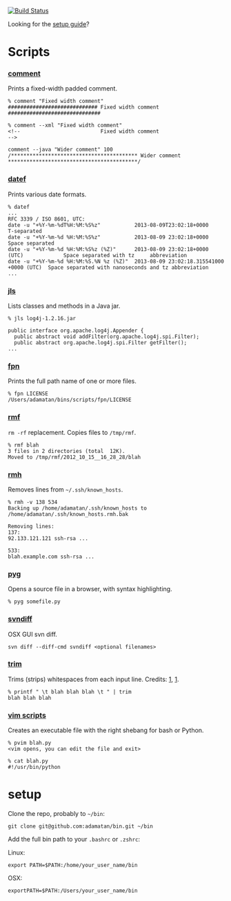 [![Build Status](https://travis-ci.org/adamatan/bin.png?branch=master)](https://travis-ci.org/adamatan/bin-devils)

Looking for the [setup guide](#setup)?

# Scripts

### [comment](https://github.com/adamatan/bin/tree/master/scripts/comment)

Prints a fixed-width padded comment.

    % comment "Fixed width comment"
    ############################# Fixed width comment ##############################
        
    % comment --xml "Fixed width comment"
    <!--                          Fixed width comment                            -->
    
    comment --java "Wider comment" 100
    /***************************************** Wider comment ******************************************/

### [datef](https://github.com/adamatan/bin/tree/master/scripts/datef)

Prints various date formats.

    % datef
    ...
    RFC 3339 / ISO 8601, UTC:
    date -u "+%Y-%m-%dT%H:%M:%S%z"           2013-08-09T23:02:18+0000                   T-separated
    date -u "+%Y-%m-%d %H:%M:%S%z"           2013-08-09 23:02:18+0000                   Space separated
    date -u "+%Y-%m-%d %H:%M:%S%z (%Z)"      2013-08-09 23:02:18+0000 (UTC)             Space separated with tz     abbreviation
    date -u "+%Y-%m-%d %H:%M:%S.%N %z (%Z)"  2013-08-09 23:02:18.315541000 +0000 (UTC)  Space separated with nanoseconds and tz abbreviation
    ...

### [jls](https://github.com/adamatan/bin/tree/master/scripts/jls)

Lists classes and methods in a Java jar.

    % jls log4j-1.2.16.jar
   
    public interface org.apache.log4j.Appender {
      public abstract void addFilter(org.apache.log4j.spi.Filter);
      public abstract org.apache.log4j.spi.Filter getFilter();
    ...


### [fpn](https://github.com/adamatan/bin/tree/master/scripts/fpn)

Prints the full path name of one or more files.

    % fpn LICENSE
    /Users/adamatan/bins/scripts/fpn/LICENSE

### [rmf](https://github.com/adamatan/bin/tree/master/scripts/rmf)

`rm -rf` replacement. Copies files to `/tmp/rmf`.

    % rmf blah
    3 files in 2 directories (total  12K).
    Moved to /tmp/rmf/2012_10_15__16_28_28/blah

### [rmh](https://github.com/adamatan/bin/tree/master/scripts/rmh)

Removes lines from `~/.ssh/known_hosts`.

    % rmh -v 138 534
    Backing up /home/adamatan/.ssh/known_hosts to /home/adamatan/.ssh/known_hosts.rmh.bak

    Removing lines:
    137:
    92.133.121.121 ssh-rsa ...

    533:
    blah.example.com ssh-rsa ...

### [pyg](https://github.com/adamatan/bin/tree/master/scripts/pyg)

Opens a source file in a browser, with syntax highlighting.

    % pyg somefile.py

### [svndiff](https://github.com/adamatan/bin/tree/master/scripts/svndiff)

OSX GUI svn diff.

    svn diff --diff-cmd svndiff <optional filenames>

### [trim](https://github.com/adamatan/bin/tree/master/scripts/trim)

Trims (strips) whitespaces from each input line. Credits: [1](http://stackoverflow.com/a/3232433/51197), [1](http://stackoverflow.com/a/3232433/51197).

    % printf " \t blah blah blah \t " | trim
    blah blah blah

### [vim scripts](https://github.com/adamatan/bin/tree/master/scripts/vim_scripts)

Creates an executable file with the right shebang for bash or Python.

    % pvim blah.py
    <vim opens, you can edit the file and exit>

    % cat blah.py
    #!/usr/bin/python

# setup

Clone the repo, probably to `~/bin`:

    git clone git@github.com:adamatan/bin.git ~/bin

Add the full bin path to your `.bashrc` or `.zshrc`:

Linux:

    export PATH=$PATH:/home/your_user_name/bin

OSX:

    exportPATH=$PATH:/Users/your_user_name/bin
